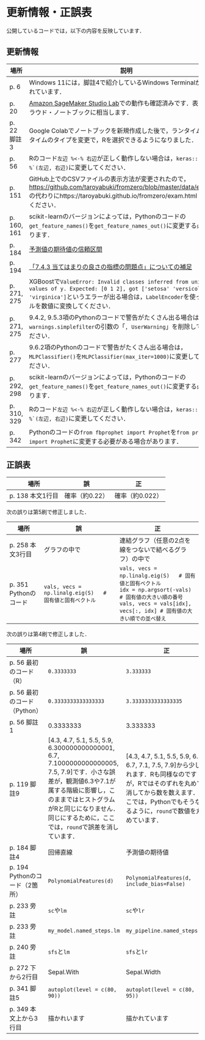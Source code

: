 # 更新情報・正誤表

公開しているコードでは，以下の内容を反映しています．

## 更新情報

場所|説明
--|--
p. 6|Windows 11には，脚註4で紹介しているWindows Terminalが搭載されています．
p. 20|[Amazon SageMaker Studio Lab](addendum/sagemaker)での動作も確認済みです．表2.1のクラウド・ノートブックに相当します．
p. 22 脚註3|Google Colabでノートブックを新規作成した後で，ランタイム→ランタイムのタイプを変更で，Rを選択できるようになりました．
p. 56|Rのコード`左辺 %<-% 右辺`が正しく動作しない場合は，``keras::`%<-%`(左辺, 右辺)``に変更してください．
p. 151|GitHub上でのCSVファイルの表示方法が変更されたので，https://github.com/taroyabuki/fromzero/blob/master/data/exam.csv の代わりにhttps://taroyabuki.github.io/fromzero/exam.html を使ってください．
p. 160, 161|scikit-learnのバージョンによっては，Pythonのコードの`get_feature_names()`を`get_feature_names_out()`に変更する必要があります．
p. 184|[予測値の期待値の信頼区間](addendum/07.03.02/)
p. 194|[「7.4.3 当てはまりの良さの指標の問題点」についての補足](addendum/07.04.03.ipynb)
p. 271, 275|XGBoostで`ValueError: Invalid classes inferred from unique values of y. Expected: [0 1 2], got ['setosa' 'versicolor' 'virginica']`というエラーが出る場合は，`LabelEncoder`を使ってラベルを数値に変換してください．
p. 271, 275|9.4.2, 9.5.3項のPythonのコードで警告がたくさん出る場合は，`warnings.simplefilter`の引数の「`, UserWarning`」を削除してみてください．
p. 277|9.6.2項のPythonのコードで警告がたくさん出る場合は，`MLPClassifier()`を`MLPClassifier(max_iter=1000)`に変更してみてください．
p. 292, 298|scikit-learnのバージョンによっては，Pythonのコードの`get_feature_names()`を`get_feature_names_out()`に変更する必要があります．
p. 310, 329|Rのコード`左辺 %<-% 右辺`が正しく動作しない場合は，``keras::`%<-%`(左辺, 右辺)``に変更してください．
p. 342|Pythonのコードの`from fbprophet import Prophet`を`from prophet import Prophet`に変更する必要がある場合があります．

## 正誤表

場所|誤|正
--|--|--
p. 138 本文1行目|確率（約0.22）|確率（約0.022）

次の誤りは第5刷で修正しました．

場所|誤|正
--|--|--
p. 258 本文3行目|グラフの中で|連結グラフ（任意の2点を線をつないで結べるグラフ）の中で
p. 351 Pythonのコード|`vals, vecs = np.linalg.eig(S)   # 固有値と固有ベクトル`|`vals, vecs = np.linalg.eig(S)   # 固有値と固有ベクトル`<br>`idx = np.argsort(-vals)              # 固有値の大きい順の番号`<br>`vals, vecs = vals[idx], vecs[:, idx] # 固有値の大きい順での並べ替え`

次の誤りは第4刷で修正しました．

場所|誤|正
--|--|--
p. 56 最初のコード（R）|`0.3333333`|`3.333333`
p. 56 最初のコード（Python）|`0.3333333333333333`|`3.3333333333333335`
p. 56 脚註1|0.3333333|3.333333
p. 119 脚註9|[4.3, 4.7, 5.1, 5.5, 5.9, 6.300000000000001, 6.7, 7.1000000000000005, 7.5, 7.9]です．小さな誤差が，観測値6.3や7.1が属する階級に影響し，このままではヒストグラムがRと同じになりません．同じにするために，ここでは，`round`で誤差を消しています．|[4.3, 4.7, 5.1, 5.5, 5.9, 6.3, 6.7, 7.1, 7.5, 7.9]から少しずれます．Rも同様なのですが，Rではそのずれを丸めて消してから数を数えます．ここでは，Pythonでもそうなるように，`round`で数値を丸めています．
p. 184 脚註4|回帰直線|予測値の期待値
p. 194 Pythonのコード（2箇所）|`PolynomialFeatures(d)`|`PolynomialFeatures(d, include_bias=False)`
p. 233 旁註|`sc`や`lm`|`sc`や`lr`
p. 233 旁註|`my_model.named_steps.lm`|`my_pipeline.named_steps.lr`
p. 240 旁註|`sfs`と`lm`|`sfs`と`lr`
p. 272 下から2行目|Sepal.With|Sepal.Width
p. 341 脚註5|`autoplot(level = c(80, 90))`|`autoplot(level = c(80, 95))`
p. 349 本文上から3行目|描かれいます|描かれています
